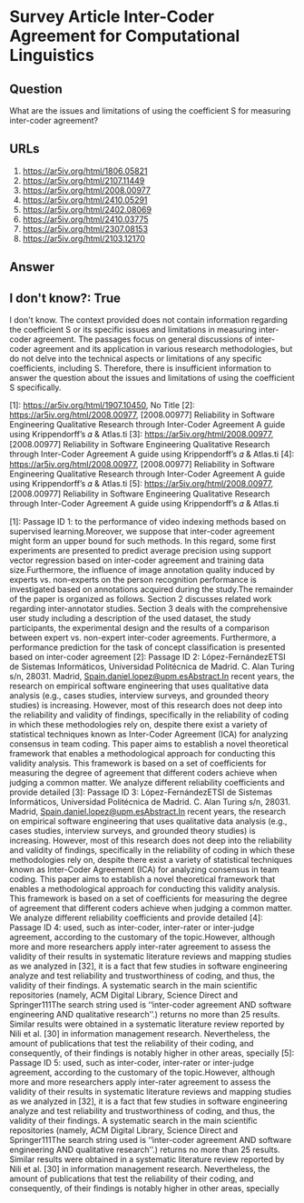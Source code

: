 # Survey Article Inter-Coder Agreement for Computational Linguistics

## Question

What are the issues and limitations of using the coefficient S for measuring inter-coder agreement?

## URLs

1. https://ar5iv.org/html/1806.05821
2. https://ar5iv.org/html/2107.11449
3. https://ar5iv.org/html/2008.00977
4. https://ar5iv.org/html/2410.05291
5. https://ar5iv.org/html/2402.08069
6. https://ar5iv.org/html/2410.03775
7. https://ar5iv.org/html/2307.08153
8. https://ar5iv.org/html/2103.12170

## Answer

## I don't know?: True

I don't know. The context provided does not contain information regarding the coefficient S or its specific issues and limitations in measuring inter-coder agreement. The passages focus on general discussions of inter-coder agreement and its application in various research methodologies, but do not delve into the technical aspects or limitations of any specific coefficients, including S. Therefore, there is insufficient information to answer the question about the issues and limitations of using the coefficient S specifically.

[1]: https://ar5iv.org/html/1907.10450, No Title
[2]: https://ar5iv.org/html/2008.00977, [2008.00977] Reliability in Software Engineering Qualitative Research through Inter-Coder Agreement A guide using Krippendorff’s 𝛼 & Atlas.ti
[3]: https://ar5iv.org/html/2008.00977, [2008.00977] Reliability in Software Engineering Qualitative Research through Inter-Coder Agreement A guide using Krippendorff’s 𝛼 & Atlas.ti
[4]: https://ar5iv.org/html/2008.00977, [2008.00977] Reliability in Software Engineering Qualitative Research through Inter-Coder Agreement A guide using Krippendorff’s 𝛼 & Atlas.ti
[5]: https://ar5iv.org/html/2008.00977, [2008.00977] Reliability in Software Engineering Qualitative Research through Inter-Coder Agreement A guide using Krippendorff’s 𝛼 & Atlas.ti

[1]: Passage ID 1: to the performance of video indexing methods based on supervised learning.Moreover, we suppose that inter-coder agreement might form an upper bound for such methods. In this regard, some first experiments are presented to predict average precision using support vector regression based on inter-coder agreement and training data size.Furthermore, the influence of image annotation quality induced by experts vs. non-experts on the person recognition performance is investigated based on annotations acquired during the study.The remainder of the paper is organized as follows. Section 2 discusses related work regarding inter-annotator studies. Section 3 deals with the comprehensive user study including a description of the used dataset, the study participants, the experimental design and the results of a comparison between expert vs. non-expert inter-coder agreements. Furthermore, a performance prediction for the task of concept classification is presented based on inter-coder agreement
[2]: Passage ID 2: López-FernándezETSI de Sistemas Informáticos, Universidad Politécnica de Madrid. C. Alan Turing s/n, 28031. Madrid, Spain.daniel.lopez@upm.esAbstract.In recent years, the research on empirical software engineering that uses qualitative data analysis (e.g., cases studies, interview surveys, and grounded theory studies) is increasing. However, most of this research does not deep into the reliability and validity of findings, specifically in the reliability of coding in which these methodologies rely on, despite there exist a variety of statistical techniques known as Inter-Coder Agreement (ICA) for analyzing consensus in team coding. This paper aims to establish a novel theoretical framework that enables a methodological approach for conducting this validity analysis. This framework is based on a set of coefficients for measuring the degree of agreement that different coders achieve when judging a common matter. We analyze different reliability coefficients and provide detailed
[3]: Passage ID 3: López-FernándezETSI de Sistemas Informáticos, Universidad Politécnica de Madrid. C. Alan Turing s/n, 28031. Madrid, Spain.daniel.lopez@upm.esAbstract.In recent years, the research on empirical software engineering that uses qualitative data analysis (e.g., cases studies, interview surveys, and grounded theory studies) is increasing. However, most of this research does not deep into the reliability and validity of findings, specifically in the reliability of coding in which these methodologies rely on, despite there exist a variety of statistical techniques known as Inter-Coder Agreement (ICA) for analyzing consensus in team coding. This paper aims to establish a novel theoretical framework that enables a methodological approach for conducting this validity analysis. This framework is based on a set of coefficients for measuring the degree of agreement that different coders achieve when judging a common matter. We analyze different reliability coefficients and provide detailed
[4]: Passage ID 4: used, such as inter-coder, inter-rater or inter-judge agreement, according to the customary of the topic.However, although more and more researchers apply inter-rater agreement to assess the validity of their results in systematic literature reviews and mapping studies as we analyzed in [32], it is a fact that few studies in software engineering analyze and test reliability and trustworthiness of coding, and thus, the validity of their findings. A systematic search in the main scientific repositories (namely, ACM Digital Library, Science Direct and Springer111The search string used is ‘‘inter-coder agreement AND software engineering AND qualitative research’’.) returns no more than 25 results. Similar results were obtained in a systematic literature review reported by Nili et al. [30] in information management research. Nevertheless, the amount of publications that test the reliability of their coding, and consequently, of their findings is notably higher in other areas, specially
[5]: Passage ID 5: used, such as inter-coder, inter-rater or inter-judge agreement, according to the customary of the topic.However, although more and more researchers apply inter-rater agreement to assess the validity of their results in systematic literature reviews and mapping studies as we analyzed in [32], it is a fact that few studies in software engineering analyze and test reliability and trustworthiness of coding, and thus, the validity of their findings. A systematic search in the main scientific repositories (namely, ACM Digital Library, Science Direct and Springer111The search string used is ‘‘inter-coder agreement AND software engineering AND qualitative research’’.) returns no more than 25 results. Similar results were obtained in a systematic literature review reported by Nili et al. [30] in information management research. Nevertheless, the amount of publications that test the reliability of their coding, and consequently, of their findings is notably higher in other areas, specially